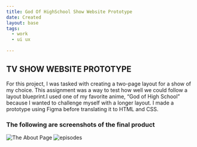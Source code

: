 ```yaml
---
title: God Of HighSchool Show Website Prototype
date: Created
layout: base
tags:
  - work
  - ui ux
  
---
```

<main>
  <section class="project-descrption">
  <h1>
      TV SHOW WEBSITE PROTOTYPE
  </h1>
  
  <p>
      For this project, I was tasked with creating a two-page layout for a show of my choice. This assignment was a way to test how well we could follow a layout blueprint.I used one of my favorite anime, “God of High School” because I wanted to challenge myself with a longer layout. I made a prototype using Figma before translating it to HTML and CSS.
  </p>
  </section>
  <section class="project-img">
      <h3>The following are screenshots of the final product</h3>
      <img src="/images/gohs about.jpg" alt="The About Page">
      <img src="/images/gohs episodes.jpg" alt="episodes">
  </section>
  
  
  
  
  </main>
